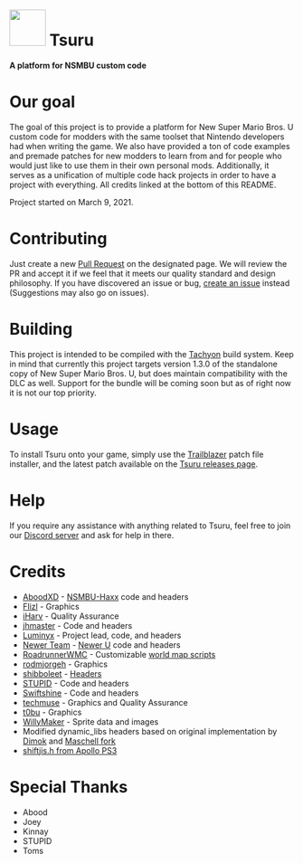 # <img src="https://media.discordapp.net/attachments/804348227482419230/901215136302395535/tsuru3_small.png" width="64"> Tsuru

**A platform for NSMBU custom code**

# Our goal
The goal of this project is to provide a platform for New Super Mario Bros. U custom code for modders with the same toolset that Nintendo developers had when writing the game. We also have provided a ton of code examples and premade patches for new modders to learn from and for people who would just like to use them in their own personal mods. Additionally, it serves as a unification of multiple code hack projects in order to have a project with everything. All credits linked at the bottom of this README.

Project started on March 9, 2021.

# Contributing
Just create a new [Pull Request](https://github.com/Zenith-Team/Tsuru/pulls) on the designated page. We will review the PR and accept it if we feel that it meets our quality standard and design philosophy. If you have discovered an issue or bug, [create an issue](https://github.com/Zenith-Team/Tsuru/issues) instead (Suggestions may also go on issues).

# Building
This project is intended to be compiled with the [Tachyon](https://github.com/Zenith-Team/Tachyon) build system. Keep in mind that currently this project targets version 1.3.0 of the standalone copy of New Super Mario Bros. U, but does maintain compatibility with the DLC as well. Support for the bundle will be coming soon but as of right now it is not our top priority.

# Usage
To install Tsuru onto your game, simply use the [Trailblazer](https://trailblazer.nsmbu.net) patch file installer, and the latest patch available on the [Tsuru releases page](https://github.com/Zenith-Team/Tsuru/releases).

# Help
If you require any assistance with anything related to Tsuru, feel free to join our [Discord server](https://discord.nsmbu.net) and ask for help in there.

# Credits
* [AboodXD](https://github.com/aboood40091) - [NSMBU-Haxx](https://github.com/aboood40091/NSMBU-haxx) code and headers
* [Flizl](https://github.com/Flizl) - Graphics
* [iHarv](https://github.com/iHarv) - Quality Assurance
* [jhmaster](https://github.com/jhmaster2000) - Code and headers
* [Luminyx](https://github.com/Luminyx1) - Project lead, code, and headers
* [Newer Team](https://github.com/Newer-Team) - [Newer U](https://github.com/Newer-Team/NewerSMBU) code and headers
* [RoadrunnerWMC](https://github.com/RoadrunnerWMC) - Customizable [world map scripts](https://github.com/RoadrunnerWMC/Cobra)
* [rodmjorgeh](https://github.com/Rodmjorge) - Graphics
* [shibboleet](https://github.com/shibbo) - [Headers](https://github.com/shibbo/NSMBU-Headers/)
* [STUPID](https://github.com/stupidestmodder) - Code and headers
* [Swiftshine](https://github.com/Swiftshine) - Code and headers
* [techmuse](https://github.com/techmuse8) - Graphics and Quality Assurance
* [t0bu](#) - Graphics
* [WillyMaker](https://github.com/WillyMaker5) - Sprite data and images
* Modified dynamic_libs headers based on original implementation by [Dimok](https://github.com/dimok789) and [Maschell fork](https://github.com/Maschell/dynamic_libs)
* [shiftjis.h from Apollo PS3](https://github.com/bucanero/apollo-ps3/blob/master/include/shiftjis.h)

# Special Thanks
* Abood
* Joey
* Kinnay
* STUPID
* Toms
